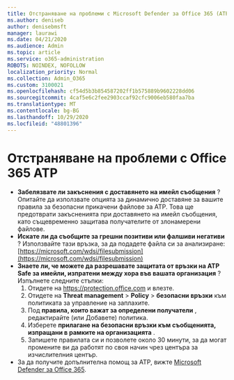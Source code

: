 ```yaml
---
title: Отстраняване на проблеми с Microsoft Defender за Office 365 (ATP)
ms.author: deniseb
author: denisebmsft
manager: laurawi
ms.date: 04/21/2020
ms.audience: Admin
ms.topic: article
ms.service: o365-administration
ROBOTS: NOINDEX, NOFOLLOW
localization_priority: Normal
ms.collection: Admin_O365
ms.custom: 3100021
ms.openlocfilehash: cf54d5b3b854587202ff1b575889b9602228dd06
ms.sourcegitcommit: 4caf5e6c2fee2903ccaf92cfc9006eb580faa7ba
ms.translationtype: MT
ms.contentlocale: bg-BG
ms.lasthandoff: 10/29/2020
ms.locfileid: "48801396"
---
```

# <a name="troubleshoot-issues-with-office-365-atp"></a>Отстраняване на проблеми с Office 365 ATP

- **Забелязвате ли закъснения с доставянето на имейл съобщения** ? Опитайте да използвате опцията за динамично доставяне за вашите правила за безопасни прикачени файлове за ATP. Това ще предотврати закъсненията при доставянето на имейл съобщения, като същевременно защитава получателите от злонамерени файлове.
- **Искате ли да съобщите за грешни позитиви или фалшиви негативи** ? Използвайте тази връзка, за да подадете файла си за анализиране: [https://microsoft.com/wdsi/filesubmission](https://microsoft.com/wdsi/filesubmission)
- **Знаете ли, че можете да разрешавате защитата от връзки на ATP Safe за имейли, изпратени между хора във вашата организация** ? Изпълнете следните стъпки:
    1. Отидете на https://protection.office.com и влезте.
    2. Отидете на **Threat management**  >  **Policy**  >  **безопасни връзки** към политиката за управление на заплахите.
    3. Под **правила, които важат за определени получатели** , редактирайте (или Добавете) политика.
    4. Изберете **прилагане на безопасни връзки към съобщенията, изпращани в рамките на организацията** .
    5. Запишете правилата си и позволете около 30 минути, за да могат промените ви да работят по своя начин чрез центъра за изчислителния център.
- За да получите допълнителна помощ за ATP, вижте [Microsoft Defender за Office 365](https://docs.microsoft.com/microsoft-365/security/office-365-security/office-365-atp).